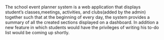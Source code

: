 The school event planner system is a web application that displays student’s classes,meetings, activities, and clubs(added by the admin) together such that at the beginning of every day, the system provides a summary of all the created sections displayed on a dashboard. In addition a new feature in which students would have the privileges of writing his to-do list would be coming up shortly. 
